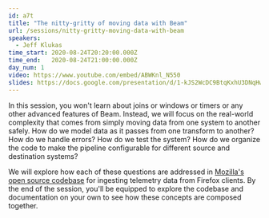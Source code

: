 ```yaml
---
id: a7t
title: "The nitty-gritty of moving data with Beam"
url: /sessions/nitty-gritty-moving-data-with-beam
speakers:
  - Jeff Klukas
time_start: 2020-08-24T20:20:00.000Z
time_end:   2020-08-24T21:00:00.000Z
day_num: 1
video: https://www.youtube.com/embed/ABWKnl_N550
slides: https://docs.google.com/presentation/d/1-kJS2WcDC9BtqKxhU3DNqHwsEeNE93wxvhEgnlpzOJA/edit?usp=sharing
---
```


In this session, you won't learn about joins or windows or timers or any other advanced features of Beam. Instead, we will focus on the real-world complexity that comes from simply moving data from one system to another safely. How do we model data as it passes from one transform to another? How do we handle errors? How do we test the system? How do we organize the code to make the pipeline configurable for different source and destination systems?

We will explore how each of these questions are addressed in [Mozilla's open source codebase](https://github.com/mozilla/gcp-ingestion) for ingesting telemetry data from Firefox clients. By the end of the session, you'll be equipped to explore the codebase and documentation on your own to see how these concepts are composed together.
